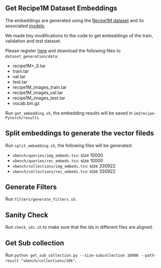## Get Recipe1M Dataset Embeddings

The embeddings are generated using the [Recipe1M dataset](http://im2recipe.csail.mit.edu/dataset/) and its associated [models](https://github.com/torralba-lab/im2recipe-Pytorch).

We made tiny modifications to the code to get embeddings of the train, validation and test dataset.

Please register [here](http://im2recipe.csail.mit.edu/dataset/) and download the following files to `dataset_generation/data`:
- recipe1M+_0.tar
- train.tar
- val.tar
- test.tar
- recipe1M_images_train.tar
- recipe1M_images_val.tar
- recipe1M_images_test.tar
- vocab.bin.gz

Run `get_embedding.sh`, the embedding results will be saved in `im2recipe-Pytorch/results`

## Split embeddings to generate the vector fileds

Run `split_embedding.sh`, the following files will be generated:

- `vbench/queries/img_embeds.tsv`: size 10000
- `vbench/queries/rec_embeds.tsv`: size 10000
- `vbench/collections/img_embeds.tsv`: size 330922
- `vbench/collections/rec_embeds.tsv`: size 330922

## Generate Filters

Run `filters/generate_filters.sh`.

## Sanity Check

Run `check_ids.sh` to make sure that the ids in different files are aligned.

## Get Sub collection

Run `python get_sub_collection.py --size-subcollection 10000 --path-result "vbench/collections/10k"`.
